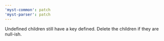 ```yaml
---
'myst-common': patch
'myst-parser': patch
---
```


Undefined children still have a key defined. Delete the children if they are null-ish.

